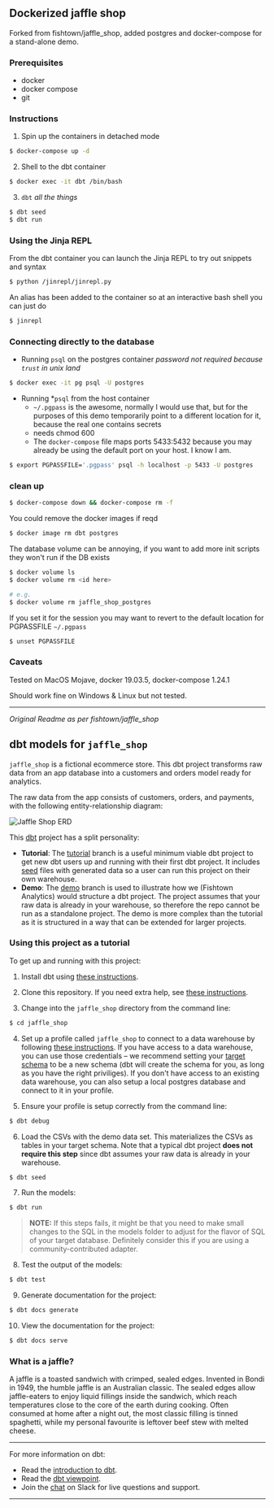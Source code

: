 ## Dockerized jaffle shop

Forked from fishtown/jaffle_shop, added postgres and docker-compose for a stand-alone demo.

### Prerequisites
* docker
* docker compose
* git


### Instructions

1. Spin up the containers in detached mode
```sh
$ docker-compose up -d
```

2. Shell to the dbt container
```sh
$ docker exec -it dbt /bin/bash
```

3. `dbt` _all the things_
```sh
$ dbt seed
$ dbt run
```

### Using the Jinja REPL

From the dbt container you can launch the Jinja REPL to try out snippets and syntax

```sh
$ python /jinrepl/jinrepl.py

```
An alias has been added to the container so at an interactive bash shell you can just do

```sh
$ jinrepl
```


### Connecting directly to the database

* Running `psql` on the postgres container
_password not required because `trust` in unix land_
```sh
$ docker exec -it pg psql -U postgres
```

* Running *`psql` from the host container
    * `~/.pgpass` is the awesome, normally I would use that, but 
     for the purposes of this demo temporarily point to a different location for it, because the real one contains secrets
    * needs chmod 600
    * The `docker-compose` file maps ports 5433:5432 because you may already be using the default port on your host. I know I am.
```sh
$ export PGPASSFILE='.pgpass' psql -h localhost -p 5433 -U postgres
```



### clean up

```sh
$ docker-compose down && docker-compose rm -f
```

You could remove the docker images if reqd

```sh
$ docker image rm dbt postgres

```

The database volume can be annoying, if you want to add more init scripts they won't run if the DB exists
```sh
$ docker volume ls
$ docker volume rm <id here>

# e.g.
$ docker volume rm jaffle_shop_postgres
```

If you set it for the session you may want to revert to the default location for PGPASSFILE `~/.pgpass`
```sh
$ unset PGPASSFILE
```

### Caveats
Tested on MacOS Mojave, docker 19.03.5, docker-compose 1.24.1

Should work fine on Windows & Linux but not tested.



----------------

_Original Readme as per fishtown/jaffle_shop_ 


## dbt models for `jaffle_shop`

`jaffle_shop` is a fictional ecommerce store. This dbt project transforms raw
data from an app database into a customers and orders model ready for analytics.

The raw data from the app consists of customers, orders, and payments, with the
following entity-relationship diagram:

![Jaffle Shop ERD](/etc/jaffle_shop_erd.png)

This [dbt](https://www.getdbt.com/) project has a split personality:
* **Tutorial**: The [tutorial](https://github.com/fishtown-analytics/jaffle_shop/tree/master)
  branch is a useful minimum viable dbt project to get new dbt users up and
  running with their first dbt project. It includes [seed](https://docs.getdbt.com/reference#seed)
  files with generated data so a user can run this project on their own warehouse.
* **Demo**: The [demo](https://github.com/fishtown-analytics/jaffle_shop/tree/demo/master)
  branch is used to illustrate how we (Fishtown Analytics) would structure a dbt
  project. The project assumes that your raw data is already in your warehouse,
  so therefore the repo cannot be run as a standalone project. The demo is more
  complex than the tutorial as it is structured in a way that can be extended for
  larger projects.

### Using this project as a tutorial
To get up and running with this project:
1. Install dbt using [these instructions](https://docs.getdbt.com/docs/installation).

2. Clone this repository. If you need extra help, see [these instructions](https://docs.getdbt.com/docs/use-an-existing-project).

3. Change into the `jaffle_shop` directory from the command line:
```bash
$ cd jaffle_shop
```

4. Set up a profile called `jaffle_shop` to connect to a data warehouse by
  following [these instructions](https://docs.getdbt.com/docs/configure-your-profile).
  If you have access to a data warehouse, you can use those credentials – we
  recommend setting your [target schema](https://docs.getdbt.com/docs/configure-your-profile#section-populating-your-profile)
  to be a new schema (dbt will create the schema for you, as long as you have
  the right priviliges). If you don't have access to an existing data warehouse,
  you can also setup a local postgres database and connect to it in your profile.

5. Ensure your profile is setup correctly from the command line:
```bash
$ dbt debug
```

6. Load the CSVs with the demo data set. This materializes the CSVs as tables in
  your target schema. Note that a typical dbt project **does not require this
  step** since dbt assumes your raw data is already in your warehouse.
```bash
$ dbt seed
```

7. Run the models:
```bash
$ dbt run
```

> **NOTE:** If this steps fails, it might be that you need to make small changes to the SQL in the models folder to adjust for the flavor of SQL of your target database. Definitely consider this if you are using a community-contributed adapter.

8. Test the output of the models:
```bash
$ dbt test
```

9. Generate documentation for the project:
```bash
$ dbt docs generate
```

10. View the documentation for the project:
```bash
$ dbt docs serve
```

### What is a jaffle?
A jaffle is a toasted sandwich with crimped, sealed edges. Invented in Bondi in 1949, the humble jaffle is an Australian classic. The sealed edges allow jaffle-eaters to enjoy liquid fillings inside the sandwich, which reach temperatures close to the core of the earth during cooking. Often consumed at home after a night out, the most classic filling is tinned spaghetti, while my personal favourite is leftover beef stew with melted cheese.

---
For more information on dbt:
- Read the [introduction to dbt](https://dbt.readme.io/docs/introduction).
- Read the [dbt viewpoint](https://dbt.readme.io/docs/viewpoint).
- Join the [chat](http://slack.getdbt.com/) on Slack for live questions and support.
---
